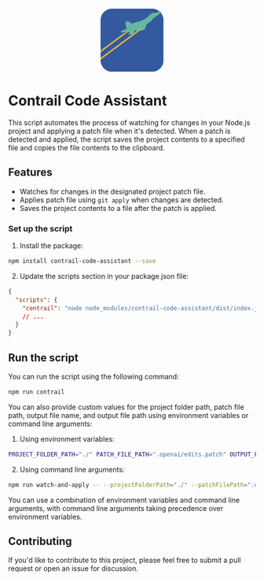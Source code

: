 <p style="text-align: center">
   <img width="128" height="128" src="contrail.png" />
</p>

# Contrail Code Assistant

This script automates the process of watching for changes in your Node.js project and applying a patch file when it's detected. When a patch is detected and applied, the script saves the project contents to a specified file and copies the file contents to the clipboard.

## Features

- Watches for changes in the designated project patch file.
- Applies patch file using `git apply` when changes are detected.
- Saves the project contents to a file after the patch is applied.

### Set up the script

1. Install the package:

```sh
npm install contrail-code-assistant --save
```

2. Update the scripts section in your package.json file:

```json
{
  "scripts": {
    "contrail": "node node_modules/contrail-code-assistant/dist/index.js"
    // ...
  }
}
```

## Run the script

You can run the script using the following command:
```sh
npm run contrail
```

You can also provide custom values for the project folder path, patch file path, output file name, and output file path using environment variables or command line arguments:

1. Using environment variables:
```sh
PROJECT_FOLDER_PATH="./" PATCH_FILE_PATH=".openai/edits.patch" OUTPUT_FILE_NAME="project_contents.txt" OUTPUT_FILE="src/assets/project_contents.txt" npm run watch-and-apply
```
2. Using command line arguments:
``` sh
npm run watch-and-apply -- --projectFolderPath="./" --patchFilePath=".openai/edits.patch" --outputFileName="project_contents.txt" --outputFile="src/assets/project_contents.txt"
```

You can use a combination of environment variables and command line arguments, with command line arguments taking precedence over environment variables.

## Contributing
If you'd like to contribute to this project, please feel free to submit a pull request or open an issue for discussion.
